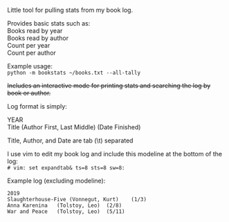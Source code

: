 Little tool for pulling stats from my book log.

Provides basic stats such as:  
Books read by year  
Books read by author  
Count per year  
Count per author  

Example usage:  
`python -m bookstats ~/books.txt --all-tally`

~~Includes an interactive mode for printing stats and searching the log by book or author.~~  

Log format is simply:

YEAR  
Title (Author First, Last Middle) (Date Finished)

Title, Author, and Date are tab (\t) separated

I use vim to edit my book log and include this modeline at the bottom of the log:  
`# vim: set expandtab& ts=8 sts=8 sw=8:`

Example log (excluding modeline):

```
2019
Slaughterhouse-Five	(Vonnegut, Kurt)	(1/3)
Anna Karenina	(Tolstoy, Leo)	(2/8)
War and Peace	(Tolstoy, Leo)	(5/11)
```

